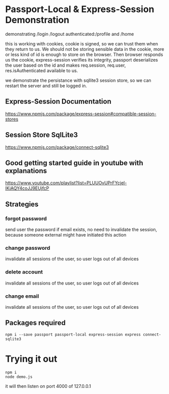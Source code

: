 # Passport-Local & Express-Session Demonstration
demonstrating /login /logout authenticated:/profile and /home


this is working with cookies, cookie is signed, so we can trust them when they return to us. We should not be storing sensible data in the cookie, more or less kind of id is enough to store on the browser. Then browser responds us the cookie, express-session verifies its integrity, passport deserializes the user based on the id and makes req.session, req.user, res.isAuthenticated available to us.

we demonstrate the persistance with sqllite3 session store, so we can restart the server and still be logged in.

## Express-Session Documentation
https://www.npmjs.com/package/express-session#compatible-session-stores

## Session Store SqlLite3
https://www.npmjs.com/package/connect-sqlite3

## Good getting started guide in youtube with explanations
https://www.youtube.com/playlist?list=PLUUOvUPrFYcjel-IKiAQY4coJJ9EUjfcP


## Strategies
### forgot password
send user the password if email exists, no need to invalidate the session, because someone external might have initiated this action

### change password
invalidate all sessions of the user, so user logs out of all devices

### delete account
invalidate all sessions of the user, so user logs out of all devices

### change email
invalidate all sessions of the user, so user logs out of all devices

## Packages required
`npm i --save passport passport-local express-session express connect-sqlite3`

# Trying it out
```
npm i
node demo.js
```
it will then listen on port 4000 of 127.0.0.1